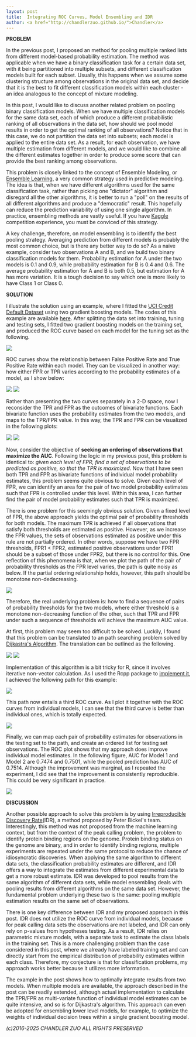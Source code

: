 ```yaml
---
layout: post
title:  Integrating ROC Curves, Model Ensembling and IDR
author: <a href="http://chandlerzuo.github.io/">Chandler</a>
---
```


**PROBLEM**

In the previous post, I proposed an method for pooling multiple ranked lists from different model-based probability estimation. The method was applicable when we have a binary classification task for a certain data set, with it being partitioned into multiple subsets, and different classification models built for each subset. Usually, this happens when we assume some clustering structure among observations in the original data set, and decide that it is the best to fit different classification models within each cluster - an idea analogous to the concept of mixture modeling. 

In this post, I would like to discuss another related problem on pooling binary classification models. When we have multiple classification models for the same data set, each of which produce a different probabilistic ranking of all observations in the data set, how should we pool model results in order to get the optimal ranking of all observations? Notice that in this case, we do not partition the data set into subsets; each model is applied to the entire data set. As a result, for each observation, we have multiple estimation from different models, and we would like to combine all the different estimates together in order to produce some score that can provide the best ranking among observations.

This problem is closely linked to the concept of Ensemble Modeling, or [Ensemble Learning](https://en.wikipedia.org/wiki/Ensemble_learning), a very common strategy used in predictive modeling. The idea is that, when we have different algorithms used for the same classification task, rather than picking one "dictator" algorithm and disregard all the other algorithms, it is better to run a "poll" on the results of all different algorithms and produce a "democratic" result. This hopefully can reduce the prediction variability of using one single algorithm. In practice, ensembling methods are vastly useful. If you have [Kaggle](https://www.kaggle.com) competition experience, you must be conviced of this strategy. 

A key challenge, therefore, on model ensembling is to identify the best pooling strategy. Averaging prediction from different models is probably the most common choice, but is there any better way to do so? As a naive example, consider two observations A and B, and we build two binary classification models for them. Probability estimation for A under the two models is 0.1 and 0.9, while probability estimation for B is 0.4 and 0.6. The average probability estimation for A and B is both 0.5, but estimation for A has more variation. It is a tough decision to say which one is more likely to have Class 1 or Class 0.

**SOLUTION**

I illustrate the solution using an example, where I fitted the [UCI Credit Default Dataset](https://archive.ics.uci.edu/ml/machine-learning-databases/00350) using two gradient boosting models. The codes of this example are available [here](https://github.com/chandlerzuo/chandlerzuo.github.io/blob/master/codes/rocpool2). After splitting the data set into training, tuning and testing sets, I fitted two gradient boosting models on the training set, and produced the ROC curve based on each model for the tuning set as the following.

![](https://www.dropbox.com/s/93hfescugl66sst/roc_models.jpg)

ROC curves show the relationship between False Positive Rate and True Positive Rate within each model. They can be visualized in another way: how either FPR or TPR varies according to the probability estimates of a model, as I show below:

![](https://www.dropbox.com/s/ki49hzg90xa42nq/fpr_tune.jpg)
![](https://www.dropbox.com/s/gk5c51bmmgpm730/tpr_tune.jpg)

Rather than presenting the two curves separately in a 2-D space, now I reconsider the TPR and FPR as the outcomes of bivariate functions. Each bivariate function uses the probability estimates from the two models, and maps to the TPR/FPR value. In this way, the TPR and FPR can be visualized in the following plots:

![](https://www.dropbox.com/s/2gcjriv2pnzplv2/fpr_surface_tune.jpg)
![](https://www.dropbox.com/s/5dyye46mppp3i4a/tpr_surface_tune.jpg)

Now, consider the objective of **seeking an ordering of observations that maximize the AUC**. Following the logic in my previous post, this problem is identical to: *given each level of FPR, find a set of observations to be predicted as positive, so that the TPR is maximized.* Now that I have seen both TPR and FPR as bivariate functions of individual model probability estimates, this problem seems quite obvious to solve. Given each level of FPR, we can identify an area for the pair of two model probability estimates such that FPR is controlled under this level. Within this area, I can further find the pair of model probability estimates such that TPR is maximized.

There is one problem for this seemingly obvious solution. Given a fixed level of FPR, the above approach yields the optimal pair of probability thresholds for both models. The maximum TPR is achieved if all observations that satisfy both thresholds are estimated as positive. However, as we increase the FPR values, the sets of observations estimated as positive under this rule are not partially ordered. In other words, suppose we have two FPR thresholds, FPR1 < FPR2, estimated positive observations under FPR1 should be a subset of those under FPR2, but there is no control for this. One reflection of this phenomena is that, when we plot the path of the pair of probability thresholds as the FPR level varies, the path is quite noisy as below. If the partial ordering relationship holds, however, this path should be monotone non-dedecreasing.

![](https://www.dropbox.com/s/jsdw0j1g2dx2mo7/decision_path_noisy.jpg)

Therefore, the real underlying problem is: how to find a sequence of pairs of probability thresholds for the two models, where either threshold is a monotone non-decreasing function of the other, such that TPR and FPR under such a sequence of thresholds will achieve the maximum AUC value.

At first, this problem may seem too difficult to be solved. Luckily, I found that this problem can be translated to an path searching problem solved by [Dijkastra's Algorithm](https://en.wikipedia.org/wiki/Dijkstra's_algorithm). The translation can be outlined as the following.

![](https://www.dropbox.com/s/wb67xqf771imlfo/equation1.png)
![](https://www.dropbox.com/s/6znh07ddkkz30o2/equation2.png)

Implementation of this algorithm is a bit tricky for R, since it involves iterative non-vector calculation. As I used the Rcpp package to [implement it](https://www.dropbox.com/s/24va0qfjelzi4z9/dijkastra.cpp), I achieved the following path for this example:

![](https://www.dropbox.com/s/in57uqberl0tcan/optimal_prob_path.jpg)

This path now entails a third ROC curve. As I plot it together with the ROC curves from individual models, I can see that the third curve is better than individual ones, which is totally expected.

![](https://www.dropbox.com/s/nnnha833txyuk4f/ROC_tune.jpg)

Finally, we can map each pair of probability estimates for observations in the testing set to the path, and create an ordered list for testing set observations. The ROC plot shows that my approach does improve individual model estimates. In the following figure, AUC for Model 1 and Model 2 are 0.7474 and 0.7501, while the pooled prediction has AUC of 0.7514. Although the improvement was marginal, as I repeated the experiment, I did see that the improvement is consistently reproducible. This could be very significant in practice.

![](https://www.dropbox.com/s/ppxgedtu4mi4jbv/roc_test.jpg)

**DISCUSSION**

Another possible approach to solve this problem is by using [Irreproducible Discovery Rate](https://www.encodeproject.org/software/idr/)(IDR), a method proposed by Peter Bickel's team. Interestingly, this method was not proposed from the machine learning context, but from the context of the peak calling problem, the problem to identify protein binding regions on the genome. Protein binding status on the genome are binary, and in order to identify binding regions, multiple experiments are repeated under the same protocol to reduce the chance of idiosyncratic discoveries. When applying the same algorithm to different data sets, the classification probability estimates are different, and IDR offers a way to integrate the estimates from different experimental data to get a more robust estimate. IDR was developed to pool results from the same algorithm of different data sets, while model ensembling deals with pooling results from different algorithms on the same data set. However, the fundamental problem underlying these two is the same: pooling multiple estimation results on the same set of observations.

There is one key difference between IDR and my proposed approach in this post. IDR does not utilize the ROC curve from individual models, because for peak calling data sets the observations are not labeled, and IDR can only rely on p-values from hypotheses testing. As a result, IDR relies on parametric mixture models, with a separate task to estimate the class labels in the training set. This is a more challenging problem than the case considered in this post, where we already have labeled training set and can directly start from the empirical distribution of probability estimates within each class. Therefore, my conjecture is that for classification problems, my approach works better because it utilizes more information.

The example in the post shows how to optimally integrate results from two models. When multiple models are available, the approach described in the post can be readily extended, although actual implementation to calculate the TPR/FPR as multi-variate function of individual model estimates can be quite intensive, and so is for Dijkastra's algorithm. This approach can even be adopted for ensembling lower level models, for example, to optimize the weights of individual decision trees within a single gradient boosting model.

*(c)2016-2025 CHANDLER ZUO ALL RIGHTS PRESERVED*
